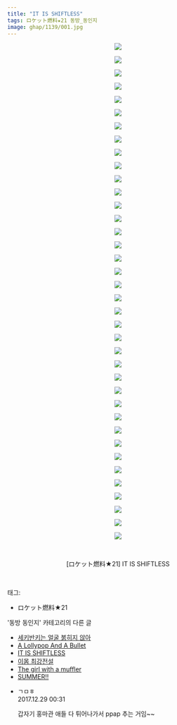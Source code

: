 ```yaml
---
title: "IT IS SHIFTLESS"
tags: ロケット燃料★21 동방_동인지
image: ghap/1139/001.jpg
---
```

<div class="article">
<p style="text-align: center; clear: none; float: none;"><img src="{{ site.nasurl }}/ghap/1139/001.jpg"/></p>
<p style="text-align: center; clear: none; float: none;"><img src="{{ site.nasurl }}/ghap/1139/002.jpg"/></p>
<p style="text-align: center; clear: none; float: none;"><img src="{{ site.nasurl }}/ghap/1139/003.jpg"/></p>
<p style="text-align: center; clear: none; float: none;"><img src="{{ site.nasurl }}/ghap/1139/004.jpg"/></p>
<p style="text-align: center; clear: none; float: none;"><img src="{{ site.nasurl }}/ghap/1139/005.jpg"/></p>
<p style="text-align: center; clear: none; float: none;"><img src="{{ site.nasurl }}/ghap/1139/006.jpg"/></p>
<p style="text-align: center; clear: none; float: none;"><img src="{{ site.nasurl }}/ghap/1139/007.jpg"/></p>
<p style="text-align: center; clear: none; float: none;"><img src="{{ site.nasurl }}/ghap/1139/008.jpg"/></p>
<p style="text-align: center; clear: none; float: none;"><img src="{{ site.nasurl }}/ghap/1139/009.jpg"/></p>
<p style="text-align: center; clear: none; float: none;"><img src="{{ site.nasurl }}/ghap/1139/010.jpg"/></p>
<p style="text-align: center; clear: none; float: none;"><img src="{{ site.nasurl }}/ghap/1139/011.jpg"/></p>
<p style="text-align: center; clear: none; float: none;"><img src="{{ site.nasurl }}/ghap/1139/012.jpg"/></p>
<p style="text-align: center; clear: none; float: none;"><img src="{{ site.nasurl }}/ghap/1139/013.jpg"/></p>
<p style="text-align: center; clear: none; float: none;"><img src="{{ site.nasurl }}/ghap/1139/014.jpg"/></p>
<p style="text-align: center; clear: none; float: none;"><img src="{{ site.nasurl }}/ghap/1139/015.jpg"/></p>
<p style="text-align: center; clear: none; float: none;"><img src="{{ site.nasurl }}/ghap/1139/016.jpg"/></p>
<p style="text-align: center; clear: none; float: none;"><img src="{{ site.nasurl }}/ghap/1139/017.jpg"/></p>
<p style="text-align: center; clear: none; float: none;"><img src="{{ site.nasurl }}/ghap/1139/018.jpg"/></p>
<p style="text-align: center; clear: none; float: none;"><img src="{{ site.nasurl }}/ghap/1139/019.jpg"/></p>
<p style="text-align: center; clear: none; float: none;"><img src="{{ site.nasurl }}/ghap/1139/020.jpg"/></p>
<p style="text-align: center; clear: none; float: none;"><img src="{{ site.nasurl }}/ghap/1139/021.jpg"/></p>
<p style="text-align: center; clear: none; float: none;"><img src="{{ site.nasurl }}/ghap/1139/022.jpg"/></p>
<p style="text-align: center; clear: none; float: none;"><img src="{{ site.nasurl }}/ghap/1139/023.jpg"/></p>
<p style="text-align: center; clear: none; float: none;"><img src="{{ site.nasurl }}/ghap/1139/024.jpg"/></p>
<p style="text-align: center; clear: none; float: none;"><img src="{{ site.nasurl }}/ghap/1139/025.jpg"/></p>
<p style="text-align: center; clear: none; float: none;"><img src="{{ site.nasurl }}/ghap/1139/026.jpg"/></p>
<p style="text-align: center; clear: none; float: none;"><img src="{{ site.nasurl }}/ghap/1139/027.jpg"/></p>
<p style="text-align: center; clear: none; float: none;"><img src="{{ site.nasurl }}/ghap/1139/028.jpg"/></p>
<p style="text-align: center; clear: none; float: none;"><img src="{{ site.nasurl }}/ghap/1139/029.jpg"/></p>
<p style="text-align: center; clear: none; float: none;"><img src="{{ site.nasurl }}/ghap/1139/030.jpg"/></p>
<p style="text-align: center; clear: none; float: none;"><img src="{{ site.nasurl }}/ghap/1139/031.jpg"/></p>
<p style="text-align: center; clear: none; float: none;"><img src="{{ site.nasurl }}/ghap/1139/032.jpg"/></p>
<p style="text-align: center; clear: none; float: none;"><img src="{{ site.nasurl }}/ghap/1139/033.jpg"/></p>
<p style="text-align: center; clear: none; float: none;"><img src="{{ site.nasurl }}/ghap/1139/034.jpg"/></p>
<p style="text-align: center; clear: none; float: none;"><img src="{{ site.nasurl }}/ghap/1139/035.jpg"/></p>
<p style="text-align: center; clear: none; float: none;"><img src="{{ site.nasurl }}/ghap/1139/036.jpg"/></p>
<p style="text-align: center; clear: none; float: none;"><img src="{{ site.nasurl }}/ghap/1139/037.jpg"/></p>
<p style="text-align: center; clear: none; float: none;"><img src="{{ site.nasurl }}/ghap/1139/038.jpg"/></p>
<p style="text-align: center; clear: none; float: none;"><br/></p>
<p style="text-align: center; clear: none; float: none;">[ロケット燃料★21] IT IS SHIFTLESS</p>
<p><br/></p>
</div><div class="tagTrail">
<p>태그: </p>
<ul>
<li>ロケット燃料★21</li>
</ul>
</div><div class="another">
<p>'동방 동인지' 카테고리의 다른 글</p>
<ul>
<li><a href="/2016-07-27-ghap_1141">세키반키는 얼굴 붉히지 않아</a></li>
<li><a href="/2016-07-27-ghap_1140">A Lollypop And A Bullet</a></li>
<li><a href="/2016-07-27-ghap_1139">IT IS SHIFTLESS</a></li>
<li><a href="/2016-07-27-ghap_1138">이몸 최강전설</a></li>
<li><a href="/2016-07-27-ghap_1137">The girl with a muffler</a></li>
<li><a href="/2016-07-27-ghap_1136">SUMMER!!</a></li>
</ul>
</div><div class="cb_module cb_fluid">
<div class="cb_wrt cb_profile">
<div class="comment">
<ul>
<li class="cb_thumb_off" id="comment15162010">
<div class="cb_comment_area">
<div class="cb_info_area">
<div class="cb_section">
<span class="cb_nick_name">ㄱㅁㅎ</span>
</div>
<div class="cb_section">
<span class="cb_date">2017.12.29 00:31 </span>
</div>
</div>
<div class="cb_dsc_comment">
<p class="cb_dsc">
											갑자기 홍마관 애들 다 튀어나가서 ppap 추는 거임~~
										</p>
</div>
</div></li>
</ul>
</div>
</div><!-- commentList close -->
</div>
<br/>
<p id="refer"></p>
<br/>
